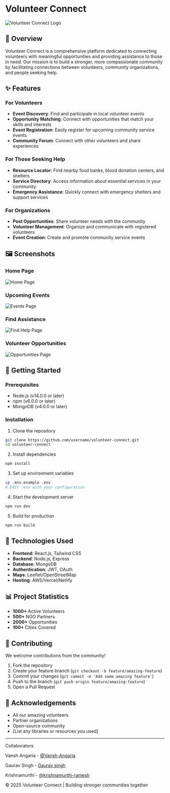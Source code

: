 # Volunteer Connect

![Volunteer Connect Logo](/images/logo.png)

## 🌟 Overview

Volunteer Connect is a comprehensive platform dedicated to connecting volunteers with meaningful opportunities and providing assistance to those in need. Our mission is to build a stronger, more compassionate community by facilitating connections between volunteers, community organizations, and people seeking help.

## ✨ Features

### For Volunteers
- **Event Discovery**: Find and participate in local volunteer events
- **Opportunity Matching**: Connect with opportunities that match your skills and interests
- **Event Registration**: Easily register for upcoming community service events
- **Community Forum**: Connect with other volunteers and share experiences

### For Those Seeking Help
- **Resource Locator**: Find nearby food banks, blood donation centers, and shelters
- **Service Directory**: Access information about essential services in your community
- **Emergency Assistance**: Quickly connect with emergency shelters and support services

### For Organizations
- **Post Opportunities**: Share volunteer needs with the community
- **Volunteer Management**: Organize and communicate with registered volunteers
- **Event Creation**: Create and promote community service events

## 🖼️ Screenshots

### Home Page
![Home Page](/Images/home.png)

### Upcoming Events
![Events Page](/Images/events.png)

### Find Assistance
![Find Help Page](/Images/find-help.png)

### Volunteer Opportunities
![Opportunities Page](/Images/opportunities.png)

## 🚀 Getting Started

### Prerequisites
- Node.js (v14.0.0 or later)
- npm (v6.0.0 or later)
- MongoDB (v4.0.0 or later)

### Installation

1. Clone the repository
```bash
git clone https://github.com/username/volunteer-connect.git
cd volunteer-connect
```

2. Install dependencies
```bash
npm install
```

3. Set up environment variables
```bash
cp .env.example .env
# Edit .env with your configuration
```

4. Start the development server
```bash
npm run dev
```

5. Build for production
```bash
npm run build
```

## 🔧 Technologies Used

- **Frontend**: React.js, Tailwind CSS
- **Backend**: Node.js, Express
- **Database**: MongoDB
- **Authentication**: JWT, OAuth
- **Maps**: Leaflet/OpenStreetMap
- **Hosting**: AWS/Vercel/Netlify

## 📊 Project Statistics

- **1000+** Active Volunteers
- **500+** NGO Partners
- **2000+** Opportunities
- **100+** Cities Covered

## 🤝 Contributing

We welcome contributions from the community!

1. Fork the repository
2. Create your feature branch (`git checkout -b feature/amazing-feature`)
3. Commit your changes (`git commit -m 'Add some amazing feature'`)
4. Push to the branch (`git push origin feature/amazing-feature`)
5. Open a Pull Request



## 🙏 Acknowledgements

- All our amazing volunteers
- Partner organizations
- Open-source community
- [List any libraries or resources you used]

---
Collaborators

Vansh Angaria - [@Vansh-Angaria](https://github.com/VanshAngaria/ai-mock-interviewer)

Gaurav Singh  - [Gaurav singh](https://github.com/gaurav4288/gaurav4288?tab=readme-ov-file)

Krishnamurthi - [@krishnamurthi-ramesh](https://github.com/krishnamurthi-ramesh)



© 2025 Volunteer Connect | Building stronger communities together
